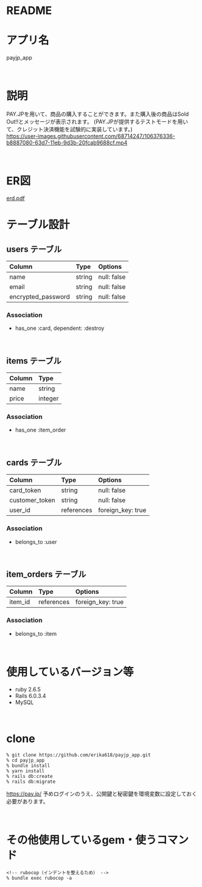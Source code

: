 # README

# アプリ名
payjp_app

<br>

# 説明

PAY.JPを用いて、商品の購入することができます。また購入後の商品はSold Out!!とメッセージが表示されます。
(PAY.JPが提供するテストモードを用いて、クレジット決済機能を試験的に実装しています。)
<br>
https://user-images.githubusercontent.com/68714247/106376336-b8887080-63d7-11eb-9d3b-20fcab9688cf.mp4

<br>

# ER図

[erd.pdf](https://github.com/erika618/payjp_app/files/5899267/erd.pdf)

# テーブル設計

## users テーブル

| Column               | Type       | Options           |
| :------------------  | :--------- | :---------------- |
| name                 | string     | null: false       |
| email                | string     | null: false       |
| encrypted_password   | string     | null: false       |

### Association

- has_one :card, dependent: :destroy

<br>

## items テーブル

| Column   | Type       | 
| :------- | :--------- |
| name     | string     | 
| price    | integer    | 

### Association

- has_one :item_order

<br>

## cards テーブル

| Column         | Type       | Options           |
| :------------- | :--------- | :---------------- |
| card_token     | string     | null: false       |
| customer_token | string     | null: false       |
| user_id        | references | foreign_key: true |

### Association

- belongs_to :user
<br>

## item_orders テーブル

| Column         | Type       | Options           |
| :------------- | :--------- | :---------------- |
| item_id        | references | foreign_key: true |

### Association

- belongs_to :item
<br>


# 使用しているバージョン等

- ruby 2.6.5
- Rails 6.0.3.4
- MySQL

<br>

# clone
```
% git clone https://github.com/erika618/payjp_app.git
% cd payjp_app
% bundle install
% yarn install
% rails db:create
% rails db:migrate
```

https://pay.jp/
予めログインのうえ、公開鍵と秘密鍵を環境変数に設定しておく必要があります。

<br>

# その他使用しているgem・使うコマンド
```
<!-- rubocop（インデントを整えるため） -->
% bundle exec rubocop -a
```